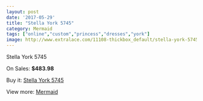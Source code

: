 ```yaml
---
layout: post
date: '2017-05-29'
title: "Stella York 5745"
category: Mermaid
tags: ["online","custom","princess","dresses","york"]
image: http://www.extralace.com/11108-thickbox_default/stella-york-5745.jpg
---
```

Stella York 5745

On Sales: **$483.98**
<a href="https://www.extralace.com/mermaid/5235-stella-york-5745.html"><amp-img layout="responsive" width="600" height="600" src="//www.extralace.com/11108-thickbox_default/stella-york-5745.jpg" alt="Stella York 5745 0" /></a>
<a href="https://www.extralace.com/mermaid/5235-stella-york-5745.html"><amp-img layout="responsive" width="600" height="600" src="//www.extralace.com/11110-thickbox_default/stella-york-5745.jpg" alt="Stella York 5745 1" /></a>
<a href="https://www.extralace.com/mermaid/5235-stella-york-5745.html"><amp-img layout="responsive" width="600" height="600" src="//www.extralace.com/11109-thickbox_default/stella-york-5745.jpg" alt="Stella York 5745 2" /></a>

Buy it: [Stella York 5745](https://www.extralace.com/mermaid/5235-stella-york-5745.html "Stella York 5745")

View more: [Mermaid](https://www.extralace.com/5-mermaid "Mermaid")